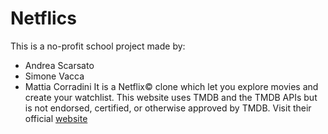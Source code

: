 # Netflics
This is a no-profit school project made by:
- Andrea Scarsato
- Simone Vacca
- Mattia Corradini
It is a Netflix© clone which let you explore movies and create your watchlist.
This website uses TMDB and the TMDB APIs but is not endorsed, certified, or otherwise approved by TMDB.
Visit their official [website](https://www.themoviedb.org/?language=it-IT)